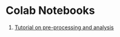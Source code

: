 # Colab Notebooks
1. [Tutorial on pre-processing and analysis](https://colab.research.google.com/drive/1lFbcnte3Gk2aRkaJoMuNHO4w7d91Ryyv?usp=sharing)
